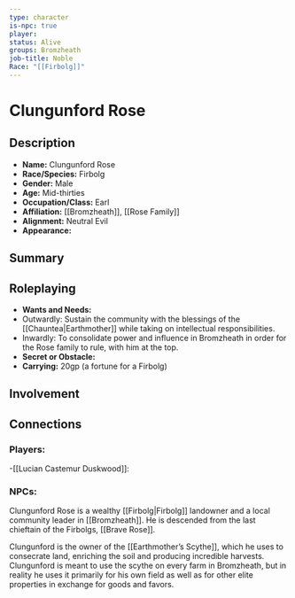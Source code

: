 ```yaml
---
type: character
is-npc: true
player: 
status: Alive
groups: Bromzheath
job-title: Noble
Race: "[[Firbolg]]"
---
```

# Clungunford Rose

## Description
- **Name:** Clungunford Rose
- **Race/Species:** Firbolg
- **Gender:** Male
- **Age:** Mid-thirties
- **Occupation/Class:** Earl
- **Affiliation:** [[Bromzheath]], [[Rose Family]]
- **Alignment:** Neutral Evil
- **Appearance:**

## Summary


## Roleplaying
 - **Wants and Needs:** 
 - Outwardly: Sustain the community with the blessings of the [[Chauntea|Earthmother]] while taking on intellectual responsibilities.
 - Inwardly: To consolidate power and influence in Bromzheath in order for the Rose family to rule, with him at the top.
 - **Secret or Obstacle:** 
 - **Carrying:** 20gp (a fortune for a Firbolg)


## Involvement


## Connections


### Players:
-[[Lucian Castemur Duskwood]]: 

### NPCs:


Clungunford Rose is a wealthy [[Firbolg|Firbolg]] landowner and a local community leader in [[Bromzheath]].  He is descended from the last chieftain of the Firbolgs, [[Brave Rose]]. 

Clungunford is the owner of the [[Earthmother’s Scythe]], which he uses to consecrate land, enriching the soil and producing incredible harvests. Clungunford is meant to use the scythe on every farm in Bromzheath, but in reality he uses it primarily for his own field as well as for other elite properties in exchange for goods and favors.